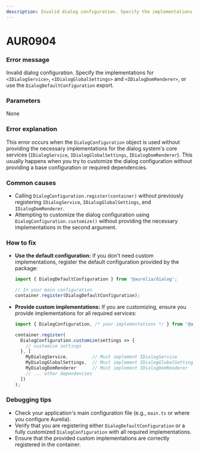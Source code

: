 ```yaml
---
description: Invalid dialog configuration. Specify the implementations for <IDialogService>, <IDialogGlobalSettings> and <IDialogDomRenderer>, or use the DialogDefaultConfiguration export.
---
```


# AUR0904

### **Error message**

Invalid dialog configuration. Specify the implementations for `<IDialogService>`, `<IDialogGlobalSettings>` and `<IDialogDomRenderer>`, or use the `DialogDefaultConfiguration` export.

### **Parameters**

None

### Error explanation

This error occurs when the `DialogConfiguration` object is used without providing the necessary implementations for the dialog system's core services (`IDialogService`, `IDialogGlobalSettings`, `IDialogDomRenderer`). This usually happens when you try to customize the dialog configuration without providing a base configuration or required dependencies.

### Common causes

- Calling `DialogConfiguration.register(container)` without previously registering `IDialogService`, `IDialogGlobalSettings`, and `IDialogDomRenderer`.
- Attempting to customize the dialog configuration using `DialogConfiguration.customize()` without providing the necessary implementations in the second argument.

### How to fix

- **Use the default configuration:** If you don't need custom implementations, register the default configuration provided by the package:
  ```typescript
  import { DialogDefaultConfiguration } from '@aurelia/dialog';

  // In your main configuration
  container.register(DialogDefaultConfiguration);
  ```
- **Provide custom implementations:** If you are customizing, ensure you provide implementations for all required services:
  ```typescript
  import { DialogConfiguration, /* your implementations */ } from '@aurelia/dialog';

  container.register(
    DialogConfiguration.customize(settings => {
      // customize settings
    }, [
      MyDialogService,         // Must implement IDialogService
      MyDialogGlobalSettings,  // Must implement IDialogGlobalSettings
      MyDialogDomRenderer      // Must implement IDialogDomRenderer
      // ... other dependencies
    ])
  );
  ```

### Debugging tips

- Check your application's main configuration file (e.g., `main.ts` or where you configure Aurelia).
- Verify that you are registering either `DialogDefaultConfiguration` or a fully customized `DialogConfiguration` with all required implementations.
- Ensure that the provided custom implementations are correctly registered in the container.
